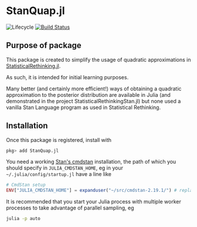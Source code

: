 # StanQuap.jl

![Lifecycle](https://img.shields.io/badge/lifecycle-experimental-orange.svg)<!--
![Lifecycle](https://img.shields.io/badge/lifecycle-maturing-blue.svg)
![Lifecycle](https://img.shields.io/badge/lifecycle-stable-green.svg)
![Lifecycle](https://img.shields.io/badge/lifecycle-retired-orange.svg)
![Lifecycle](https://img.shields.io/badge/lifecycle-archived-red.svg)
![Lifecycle](https://img.shields.io/badge/lifecycle-dormant-blue.svg) -->
[![Build Status](https://github.com/stanjulia/StanQuap.jl/workflows/CI/badge.svg?branch=master)](https://github.com/stanjulia/StanQuap.jl)

<!--
[![Documentation](https://img.shields.io/badge/docs-stable-blue.svg)](https://StanJulia.github.io/StanQuap.jl/stable)
[![Documentation](https://img.shields.io/badge/docs-master-blue.svg)](https://StanJulia.github.io/StanQuap.jl/dev)
-->

## Purpose of package

This package is created to simplify the usage of quadratic approximations in [StatisticalRethinking.jl](https://github.com/StatisticalRethinkingJulia).

As such, it is intended for initial learning purposes.

Many better (and certainly more efficient!) ways of obtaining a quadratic approximation to the posterior distribution are available in Julia (and demonstrated in the project StatisticalRethinkingStan.jl) but none used a vanilla Stan Language program as used in Statistical Rethinking.

## Installation

Once this package is registered, install with

```julia
pkg> add StanQuap.jl
```

You need a working [Stan's cmdstan](https://mc-stan.org/users/interfaces/cmdstan.html) installation, the path of which you should specify in `JULIA_CMDSTAN_HOME`, eg in your `~/.julia/config/startup.jl` have a line like
```julia
# CmdStan setup
ENV["JULIA_CMDSTAN_HOME"] = expanduser("~/src/cmdstan-2.19.1/") # replace with your path
```

It is recommended that you start your Julia process with multiple worker processes to take advantage of parallel sampling, eg

```sh
julia -p auto
```
